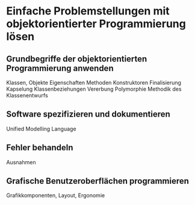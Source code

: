 # Einfache Problemstellungen mit objektorientierter Programmierung lösen

## Grundbegriffe der objektorientierten Programmierung anwenden
Klassen, Objekte
Eigenschaften
Methoden
Konstruktoren
Finalisierung
Kapselung
Klassenbeziehungen
Vererbung
Polymorphie
Methodik des Klassenentwurfs

## Software spezifizieren und dokumentieren
Unified Modelling Language

## Fehler behandeln
Ausnahmen

## Grafische Benutzeroberflächen programmieren
Grafikkomponenten, Layout, Ergonomie